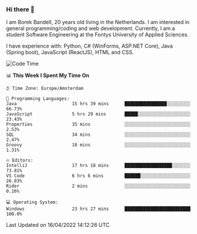 ### Hi there 👋

I am Borek Bandell, 20 years old living in the Netherlands. I am interested in general programming/coding and web development. Currently, I am a student Software Engineering at the Fontys University of Applied Sciences.

I have experience with: Python, C# (WinForms, ASP.NET Core), Java (Spring boot), JavaScript (ReactJS), HTML and CSS.

<!--START_SECTION:waka-->
![Code Time](http://img.shields.io/badge/Code%20Time-89%20hrs%2011%20mins-blue)

📊 **This Week I Spent My Time On** 

```text
⌚︎ Time Zone: Europe/Amsterdam

💬 Programming Languages: 
Java                     15 hrs 39 mins      ████████████████░░░░░░░░░   66.73% 
JavaScript               5 hrs 29 mins       █████░░░░░░░░░░░░░░░░░░░░   23.43% 
Properties               35 mins             ░░░░░░░░░░░░░░░░░░░░░░░░░   2.53% 
SQL                      34 mins             ░░░░░░░░░░░░░░░░░░░░░░░░░   2.47% 
Groovy                   18 mins             ░░░░░░░░░░░░░░░░░░░░░░░░░   1.31%

🔥 Editors: 
IntelliJ                 17 hrs 18 mins      ██████████████████░░░░░░░   73.81% 
VS Code                  6 hrs 6 mins        ██████░░░░░░░░░░░░░░░░░░░   26.03% 
Rider                    2 mins              ░░░░░░░░░░░░░░░░░░░░░░░░░   0.16%

💻 Operating System: 
Windows                  23 hrs 27 mins      █████████████████████████   100.0%

```


 Last Updated on 16/04/2022 14:12:26 UTC
<!--END_SECTION:waka-->

<!--**tcBorek2002/tcBorek2002** is a ✨ _special_ ✨ repository because its `README.md` (this file) appears on your GitHub profile.

Here are some ideas to get you started:

- 🔭 I’m currently working on ...
- 🌱 I’m currently learning ...
- 👯 I’m looking to collaborate on ...
- 🤔 I’m looking for help with ...
- 💬 Ask me about ...
- 📫 How to reach me: ...
- 😄 Pronouns: ...
- ⚡ Fun fact: ...
-->
